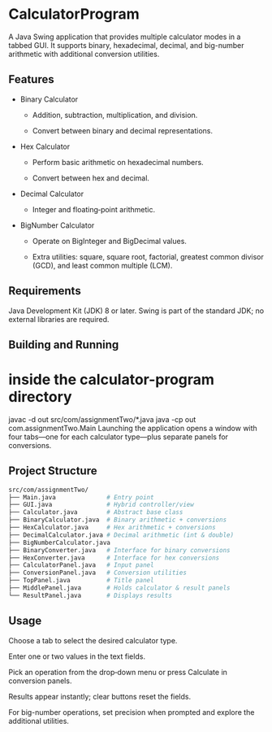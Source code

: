 # CalculatorProgram
A Java Swing application that provides multiple calculator modes in a tabbed GUI. It supports binary, hexadecimal, decimal, and big-number arithmetic with additional conversion utilities.

## Features
- Binary Calculator

  - Addition, subtraction, multiplication, and division.

  - Convert between binary and decimal representations.

- Hex Calculator

  - Perform basic arithmetic on hexadecimal numbers.

  - Convert between hex and decimal.

- Decimal Calculator

  - Integer and floating‑point arithmetic.

- BigNumber Calculator

  - Operate on BigInteger and BigDecimal values.

  - Extra utilities: square, square root, factorial, greatest common divisor (GCD), and least common multiple (LCM).

## Requirements
Java Development Kit (JDK) 8 or later.
Swing is part of the standard JDK; no external libraries are required.

## Building and Running
# inside the calculator-program directory
javac -d out src/com/assignmentTwo/*.java
java -cp out com.assignmentTwo.Main
Launching the application opens a window with four tabs—one for each calculator type—plus separate panels for conversions.

## Project Structure
```graphql
src/com/assignmentTwo/
├── Main.java              # Entry point
├── GUI.java               # Hybrid controller/view
├── Calculator.java        # Abstract base class
├── BinaryCalculator.java  # Binary arithmetic + conversions
├── HexCalculator.java     # Hex arithmetic + conversions
├── DecimalCalculator.java # Decimal arithmetic (int & double)
├── BigNumberCalculator.java
├── BinaryConverter.java   # Interface for binary conversions
├── HexConverter.java      # Interface for hex conversions
├── CalculatorPanel.java   # Input panel
├── ConversionPanel.java   # Conversion utilities
├── TopPanel.java          # Title panel
├── MiddlePanel.java       # Holds calculator & result panels
└── ResultPanel.java       # Displays results
```

## Usage
Choose a tab to select the desired calculator type.

Enter one or two values in the text fields.

Pick an operation from the drop‑down menu or press Calculate in conversion panels.

Results appear instantly; clear buttons reset the fields.

For big-number operations, set precision when prompted and explore the additional utilities.
